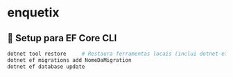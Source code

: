 ﻿# enquetix

## 🚀 Setup para EF Core CLI

```bash
dotnet tool restore     # Restaura ferramentas locais (inclui dotnet-ef)
dotnet ef migrations add NomeDaMigration
dotnet ef database update
```